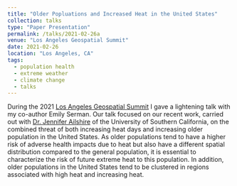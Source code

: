 ```yaml
---
title: "Older Popluations and Increased Heat in the United States"
collection: talks
type: "Paper Presentation"
permalink: /talks/2021-02-26a
venue: "Los Angeles Geospatial Summit"
date: 2021-02-26
location: "Los Angeles, CA"
tags:
  - population health
  - extreme weather
  - climate change
  - talks
---
```


During the 2021 [Los Angeles Geospatial Summit](https://spatial.usc.edu/los-angeles-geospatial-summit-events) I gave a lightening talk with my co-author Emily Serman.  Our talk focused on our recent work, carried out with [Dr. Jennifer Ailshire](https://gero.usc.edu/faculty/ailshire) of the University of Southern California, on the combined threat of both increasing heat days and increasing older population in the United States.  As older populations tend to have a higher risk of adverse health impacts due to heat but also have a different spatial distribution compared to the general population, it is essential to characterize the risk of future extreme heat to this population.  In addition, older populations in the United States tend to be clustered in regions associated with high heat and increasing heat.
